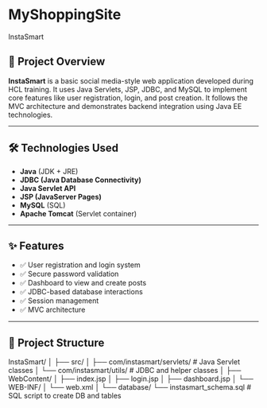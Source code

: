 # MyShoppingSite
InstaSmart
## 📘 Project Overview

**InstaSmart** is a basic social media-style web application developed during HCL training. It uses Java Servlets, JSP, JDBC, and MySQL to implement core features like user registration, login, and post creation. It follows the MVC architecture and demonstrates backend integration using Java EE technologies.

---

## 🛠️ Technologies Used

- **Java** (JDK + JRE)
- **JDBC (Java Database Connectivity)**
- **Java Servlet API**
- **JSP (JavaServer Pages)**
- **MySQL** (SQL)
- **Apache Tomcat** (Servlet container)

---

## ✨ Features

- ✅ User registration and login system
- ✅ Secure password validation
- ✅ Dashboard to view and create posts
- ✅ JDBC-based database interactions
- ✅ Session management
- ✅ MVC architecture

---

## 📂 Project Structure

InstaSmart/
│
├── src/
│ ├── com/instasmart/servlets/ # Java Servlet classes
│ └── com/instasmart/utils/ # JDBC and helper classes
│
├── WebContent/
│ ├── index.jsp
│ ├── login.jsp
│ ├── dashboard.jsp
│ └── WEB-INF/
│ └── web.xml
│
└── database/
└── instasmart_schema.sql # SQL script to create DB and tables





  
